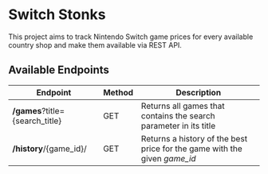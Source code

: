 # Switch Stonks

This project aims to track Nintendo Switch game prices for every available country shop and make them available via REST API.


## Available Endpoints

| Endpoint                        | Method | Description                                                                |  
|---------------------------------|--------|----------------------------------------------------------------------------|
| **/games**?title={search_title} | GET    | Returns all games that contains the search parameter in its title          |
| **/history**/{game_id}/         | GET    | Returns a history of the best price for the game with the given *game_id*  |

